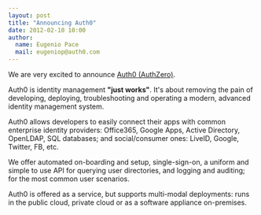```yaml
---
layout: post
title: "Announcing Auth0"
date: 2012-02-10 10:00
author: 
  name: Eugenio Pace
  mail: eugeniop@auth0.com
---
```


We are very excited to announce [Auth0 (AuthZero)](http://www.auth0.com).

Auth0 is identity management __"just works"__. It's about removing the pain of developing, deploying, troubleshooting and operating a modern, advanced identity management system.

Auth0 allows developers to easily connect their apps with common enterprise identity providers: Office365, Google Apps, Active Directory, OpenLDAP, SQL databases; and social/consumer ones: LiveID, Google, Twitter, FB, etc.

We offer automated on-boarding and setup, single-sign-on, a uniform and simple to use API for querying user directories, and logging and auditing; for the most common user scenarios.

Auth0 is offered as a service, but supports multi-modal deployments: runs in the public cloud, private cloud or as a software appliance on-premises.
